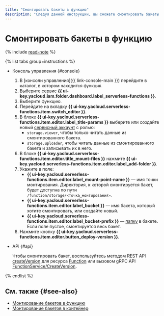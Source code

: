```yaml
---
title: "Смонтировать бакеты в функцию"
description: "Следуя данной инструкции, вы сможете смонтировать бакеты в функцию."
---
```


# Смонтировать бакеты в функцию

{% include [read-note](../../../_includes/functions/read-note.md) %}

{% list tabs group=instructions %}

- Консоль управления {#console}
    
    1. В [консоли управления]({{ link-console-main }}) перейдите в каталог, в котором находится функция.
    1. Выберите сервис **{{ ui-key.yacloud.iam.folder.dashboard.label_serverless-functions }}**.
    1. Выберите функцию.
    1. Перейдите на вкладку **{{ ui-key.yacloud.serverless-functions.item.switch_editor }}**.
    1. В блоке **{{ ui-key.yacloud.serverless-functions.item.editor.label_title-params }}** выберите или создайте новый [сервисный аккаунт](../../../iam/concepts/users/service-accounts) с ролью:
       * `storage.viewer`, чтобы только читать данные из смонтированного бакета.
       * `storage.uploader`, чтобы читать данные из смонтированного бакета и записывать их в него.
    1. В блоке **{{ ui-key.yacloud.serverless-functions.item.editor.title_mount-files }}** нажмите **{{ ui-key.yacloud.serverless-functions.item.editor.label_add-folder }}**.
    1. Укажите в поле:
        * **{{ ui-key.yacloud.serverless-functions.item.editor.label_mount-point-name }}** — имя точки монтирования. Директория, к которой смонтируется бакет, будет доступна по пути `/function/storage/<точка_монтирования>`.
        * **{{ ui-key.yacloud.serverless-functions.item.editor.label_bucket }}** — имя бакета, который хотите смонтировать, или создайте новый.
        * **{{ ui-key.yacloud.serverless-functions.item.editor.label_bucket-prefix }}** — [папку](../../../storage/concepts/object.md#folder) в бакете. Если поле пустое, смонтируется весь бакет.
    1. Нажмите кнопку **{{ ui-key.yacloud.serverless-functions.item.editor.button_deploy-version }}**.

- API {#api}

    Чтобы смонтировать бакет, воспользуйтесь методом REST API [createVersion](../../functions/api-ref/Function/createVersion.md) для ресурса [Function](../../functions/api-ref/Function/index.md) или вызовом gRPC API [FunctionService/CreateVersion](../../functions/api-ref/grpc/function_service.md#CreateVersion).

{% endlist %}

## См. также {#see-also}

* [Монтирование бакетов в функцию](../../concepts/mounting.md)
* [Монтирование бакетов в контейнер](../../../serverless-containers/concepts/mounting.md)
